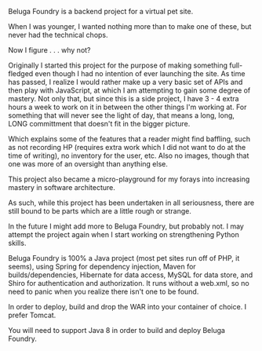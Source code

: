 Beluga Foundry is a backend project for a virtual pet site.

When I was younger, I wanted nothing more than to make one of these, but never had the technical chops.

Now I figure . . . why not?

Originally I started this project for the purpose of making something full-fledged even though I had no
intention of ever launching the site. As time has passed, I realize I would rather make up a very basic set
of APIs and then play with JavaScript, at which I am attempting to gain some degree of mastery. Not only that,
but since this is a side project, I have 3 - 4 extra hours a week to work on it in between the other things I'm
working at. For something that will never see the light of day, that means a long, long, LONG committment that doesn't
fit in the bigger picture.

Which explains some of the features that a reader might find baffling, such as not recording HP (requires
extra work which I did not want to do at the time of writing), no inventory for the user, etc. Also no images,
though that one was more of an oversight than anything else.

This project also became a micro-playground for my forays into increasing mastery in software architecture.

As such, while this project has been undertaken in all seriousness, there are still bound to be parts which
are a little rough or strange.

In the future I might add more to Beluga Foundry, but probably not. I may attempt the project again when I
start working on strengthening Python skills.

Beluga Foundry is 100% a Java project (most pet sites run off of PHP, it seems), using Spring for dependency injection,
Maven for builds/dependencies, Hibernate for data access, MySQL for data store, and Shiro for authentication and authorization.
It runs without a web.xml, so no need to panic when you realize there isn't one to be found.

In order to deploy, build and drop the WAR into your container of choice. I prefer Tomcat.

You will need to support Java 8 in order to build and deploy Beluga Foundry.